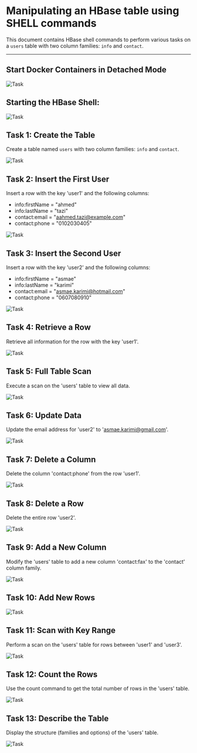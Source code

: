 # Manipulating an HBase table using SHELL commands

This document contains HBase shell commands to perform various tasks on a `users` table with two column families: `info` and `contact`.

---
## Start Docker Containers in Detached Mode

![Task](Task\lansh-Hbase-Cluster.png)

## Starting the HBase Shell:

![Task](Task\shellHBase.png)

## Task 1: Create the Table

Create a table named `users` with two column families: `info` and `contact`.

![Task](Task\Task1.png)


## Task 2: Insert the First User
Insert a row with the key 'user1' and the following columns:
- info:firstName = "ahmed"
- info:lastName = "tazi"
- contact:email = "aahmed.tazi@example.com"
- contact:phone = "0102030405"

![Task](Task\Task2.png)

## Task 3: Insert the Second User
Insert a row with the key 'user2' and the following columns:
- info:firstName = "asmae"
- info:lastName = "karimi"
- contact:email = "asmae.karimi@hotmail.com"
- contact:phone = "0607080910"

![Task](Task\Task3.png)

## Task 4: Retrieve a Row
Retrieve all information for the row with the key 'user1'.

![Task](Task\Task4.png)

## Task 5: Full Table Scan
Execute a scan on the 'users' table to view all data.

![Task](Task\Task5.png)

## Task 6: Update Data
Update the email address for 'user2' to 'asmae.karimi@gmail.com'.

![Task](Task\Task6.png)

## Task 7: Delete a Column
Delete the column 'contact:phone' from the row 'user1'.

![Task](Task\Task7.png)

## Task 8: Delete a Row
Delete the entire row 'user2'.

![Task](Task\Task8.png)

## Task 9: Add a New Column
Modify the 'users' table to add a new column 'contact:fax' to the 'contact' column family.

![Task](Task\Task9.png)

## Task 10: Add New Rows

![Task](Task\Task10.png)

## Task 11: Scan with Key Range
Perform a scan on the 'users' table for rows between 'user1' and 'user3'.

![Task](Task\Task11.png)

## Task 12: Count the Rows
Use the count command to get the total number of rows in the 'users' table.

![Task](Task\Task12.png)

## Task 13: Describe the Table
Display the structure (families and options) of the 'users' table.

![Task](Task\Task13.png)